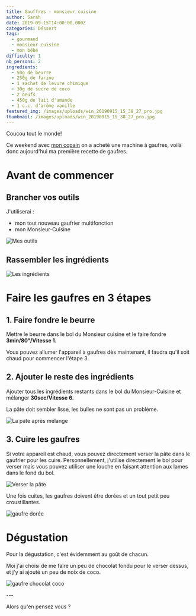 ```yaml
---
title: Gauffres - monsieur cuisine
author: Sarah
date: 2019-09-15T14:00:00.000Z
categories: Déssert
tags:
  - gourmand
  - monsieur cuisine
  - mon bébé
difficulty: 1
nb_persons: 2
ingredients:
  - 50g de beurre
  - 250g de farine
  - 1 sachet de levure chimique
  - 30g de sucre de coco
  - 2 oeufs
  - 450g de lait d'amande
  - 1 c.c. d’arôme vanille
featured_img: /images/uploads/win_20190915_15_38_27_pro.jpg
thumbnail: /images/uploads/win_20190915_15_38_27_pro.jpg
---
```

Coucou tout le monde!

Ce weekend avec [mon copain](https://benjamin.caradeuc.info) on a acheté une machine à gaufres, voilà donc aujourd'hui ma première recette de gaufres.

# Avant de commencer

## Brancher vos outils

J'utiliserai : 

* mon tout nouveau gaufrier multifonction
* mon Monsieur-Cuisine

![Mes outils](/images/uploads/70837763_441260923158298_3651809756038823936_n.jpg "Mes outils")

## Rassembler les ingrédients

![Les ingrédients](/images/uploads/70861081_1120971731429747_6021445308909617152_n.jpg "Les ingrédients")

# Faire les gaufres en 3 étapes

## 1. Faire fondre le beurre

Mettre le beurre dans le bol du Monsieur cuisine et le faire fondre **3min/80°/Vitesse 1.**

Vous pouvez allumer l'appareil à gaufres dès maintenant, il faudra qu'il soit chaud pour commencer l'étape 3.

## 2. Ajouter le reste des ingrédients

Ajouter tous les ingrédients restants dans le bol du Monsieur-Cuisine et mélanger **30sec/Vitesse 6.**

La pâte doit sembler lisse, les bulles ne sont pas un problème.

![La pate après mélange](/images/uploads/69389918_1167246670134526_8253940305456267264_n.jpg "La pate après mélange")

## 3. Cuire les gaufres

Si votre appareil est chaud, vous pouvez directement verser la pâte dans le gaufrier pour les cuire. Personnellement, j'utilise directement le bol pour verser mais vous pouvez utiliser une louche en faisant attention aux lames dans le fond du bol.

![Verser la pâte](/images/uploads/70614841_661088580963522_4376458562365292544_n.jpg "Verser la pâte")

Une fois cuites, les gaufres doivent être dorées et un tout petit peu croustillantes. 

![gaufre dorée](/images/uploads/70911179_1698059840325848_719195683919233024_n.jpg "gaufre dorée")

# Dégustation

Pour la dégustation, c'est évidemment au goût de chacun.

Moi j'ai choisi de me faire un peu de chocolat fondu pour le verser dessus, et j'y ai ajouté un peu de noix de coco.

![gaufre chocolat coco](/images/uploads/70781511_461670687752237_701072532542849024_n.jpg "gaufre chocolat coco")

\---

Alors qu'en pensez vous ?
